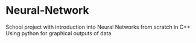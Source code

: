 # Neural-Network
School project with introduction into Neural Networks from scratch in C++
Using python for graphical outputs of data
